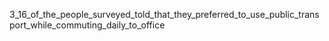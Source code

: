3_16_of_the_people_surveyed_told_that_they_preferred_to_use_public_transport_while_commuting_daily_to_office
